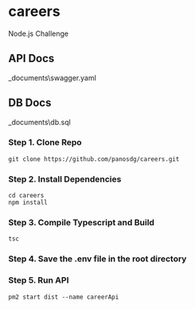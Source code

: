 # careers
Node.js Challenge

## API Docs
_documents\swagger.yaml

## DB Docs
_documents\db.sql

### Step 1. Clone Repo
```
git clone https://github.com/panosdg/careers.git
```
### Step 2. Install Dependencies
```
cd careers
npm install
```
### Step 3. Compile Typescript and Build
```
tsc
```
### Step 4. Save the .env file in the root directory

### Step 5. Run API
```
pm2 start dist --name careerApi
```




